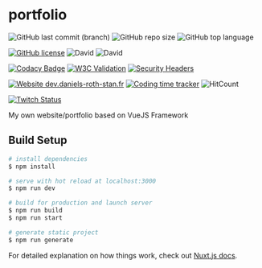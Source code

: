# portfolio
![GitHub last commit (branch)](https://img.shields.io/github/last-commit/mrstandu33/Portfolio/develop)
![GitHub repo size](https://img.shields.io/github/repo-size/mrstandu33/Portfolio)
![GitHub top language](https://img.shields.io/github/languages/top/mrstandu33/Portfolio)

[![GitHub license](https://img.shields.io/github/license/mrstandu33/portfolio.svg)](https://github.com/mrstandu33/Portfolio/blob/dev/LICENSE)
![David](https://img.shields.io/david/mrstandu33/Portfolio)
![David](https://img.shields.io/david/dev/mrstandu33/Portfolio)

[![Codacy Badge](https://app.codacy.com/project/badge/Grade/85d641ea151b47c0a6ee71adad0908c8)](https://www.codacy.com?utm_source=github.com&amp;utm_medium=referral&amp;utm_content=mrstandu33/Portfolio&amp;utm_campaign=Badge_Grade)
[![W3C Validation](https://img.shields.io/w3c-validation/html?label=w3c%20HTML%20validator&targetUrl=https%3A%2F%2Fdev.daniels-roth-stan.fr%2F)](https://validator.w3.org/nu/?doc=https%3A%2F%2Fdev.daniels-roth-stan.fr%2F)
[![Security Headers](https://img.shields.io/security-headers?url=https%3A%2F%2Fdev.daniels-roth-stan.fr)](https://securityheaders.com/?q=https%3A%2F%2Fdev.daniels-roth-stan.fr&followRedirects=on)

[![Website dev.daniels-roth-stan.fr](https://img.shields.io/website-up-down-green-red/https/dev.daniels-roth-stan.fr.svg)](https://dev.daniels-roth-stan.fr/)
[![Coding time tracker](https://wakatime.com/badge/github/mrstandu33/Portfolio.svg)](https://wakatime.com/badge/github/mrstandu33/Portfolio)
![HitCount](http://hits.dwyl.io/mrstandu33/Portfolio.svg)

[![Twitch Status](https://img.shields.io/twitch/status/mrstandu33)](https://twitch.tv/mrstandu33)

My own website/portfolio based on VueJS Framework

## Build Setup

```bash
# install dependencies
$ npm install

# serve with hot reload at localhost:3000
$ npm run dev

# build for production and launch server
$ npm run build
$ npm run start

# generate static project
$ npm run generate
```

For detailed explanation on how things work, check out [Nuxt.js docs](https://nuxtjs.org).
